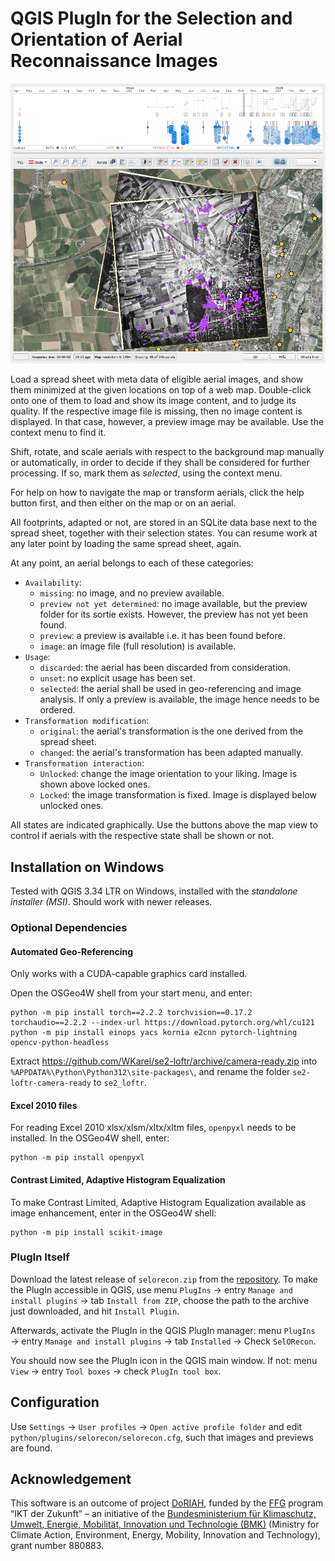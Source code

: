 # QGIS PlugIn for the Selection and Orientation of Aerial Reconnaissance Images

![Alt text](readme.png "Screen Shot")

Load a spread sheet with meta data of eligible aerial images, and show them minimized at the given locations on top of a web map. Double-click onto one of them to load and show its image content, and to judge its quality. If the respective image file is missing, then no image content is displayed. In that case, however, a preview image may be available. Use the context menu to find it.

Shift, rotate, and scale aerials with respect to the background map manually or automatically, in order to decide if they shall be considered for further processing. If so, mark them as *selected*, using the context menu.

For help on how to navigate the map or transform aerials, click the help button first, and then either on the map or on an aerial.

All footprints, adapted or not, are stored in an SQLite data base next to the spread sheet, together with their selection states. You can resume work at any later point by loading the same spread sheet, again.

At any point, an aerial belongs to each of these categories:

- `Availability`:
  - `missing`: no image, and no preview available.
  - `preview not yet determined`: no image available, but the preview folder for its sortie exists. However, the preview has not yet been found.
  - `preview`:  a preview is available i.e. it has been found before.
  - `image`: an image file (full resolution) is available.
- `Usage`:
  - `discarded`: the aerial has been discarded from consideration.
  - `unset`: no explicit usage has been set.
  - `selected`: the aerial shall be used in geo-referencing and image analysis. If only a preview is available, the image hence needs to be ordered.
- `Transformation modification`:
  - `original`: the aerial's transformation is the one derived from the spread sheet.
  - `changed`: the aerial's transformation has been adapted manually.
- `Transformation interaction`:
  - `Unlocked`: change the image orientation to your liking. Image is shown above locked ones.
  - `Locked`: the image transformation is fixed. Image is displayed below unlocked ones.

All states are indicated graphically. Use the buttons above the map view to control if aerials with the respective state shall be shown or not.

## Installation on Windows

Tested with QGIS 3.34 LTR on Windows, installed with the *standalone installer (MSI)*. Should work with newer releases.

### Optional Dependencies

#### Automated Geo-Referencing

Only works with a CUDA-capable graphics card installed.

Open the OSGeo4W shell from your start menu, and enter:

```batch
python -m pip install torch==2.2.2 torchvision==0.17.2 torchaudio==2.2.2 --index-url https://download.pytorch.org/whl/cu121
python -m pip install einops yacs kornia e2cnn pytorch-lightning opencv-python-headless
```

Extract https://github.com/WKarel/se2-loftr/archive/camera-ready.zip into `%APPDATA%\Python\Python312\site-packages\`, and rename the folder `se2-loftr-camera-ready` to `se2_loftr`.

#### Excel 2010 files

For reading Excel 2010 xlsx/xlsm/xltx/xltm files, `openpyxl` needs to be installed. In the OSGeo4W shell, enter:

```batch
python -m pip install openpyxl
```

#### Contrast Limited, Adaptive Histogram Equalization

To make Contrast Limited, Adaptive Histogram Equalization available as image enhancement, enter in the OSGeo4W shell:

```batch
python -m pip install scikit-image
```

### PlugIn Itself

Download the latest release of `selorecon.zip` from the [repository](https://github.com/TUW-GEO/selorecon/releases). To make the PlugIn accessible in QGIS, use menu `PlugIns` → entry `Manage and install plugins` → tab `Install from ZIP`,  choose the path to the archive just downloaded, and hit `Install Plugin`.

Afterwards, activate the PlugIn in the QGIS PlugIn manager: menu `PlugIns` → entry `Manage and install plugins` → tab `Installed` → Check `SelORecon`.

You should now see the PlugIn icon in the QGIS main window. If not: menu `View` → entry `Tool boxes` → check `PlugIn tool box`.

## Configuration

Use `Settings` → `User profiles` → `Open active profile folder` and edit `python/plugins/selorecon/selorecon.cfg`, such that images and previews are found.

## Acknowledgement

This software is an outcome of project [DoRIAH](https://cvl.tuwien.ac.at/project/doriah/), funded by the [FFG](https://www.ffg.at) program “IKT der Zukunft” – an initiative of the [Bundesministerium für Klimaschutz, Umwelt, Energie, Mobilität, Innovation und Technologie (BMK)](https://www.bmk.gv.at/) (Ministry for Climate Action, Environment, Energy, Mobility, Innovation and Technology), grant number 880883.